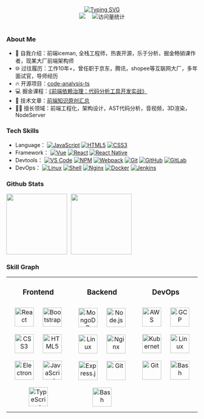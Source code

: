 
<div align="center">
    <a href="https://github.com/icemanliang">
        <img src="https://readme-typing-svg.demolab.com?font=Fira+Code&pause=1000&width=435&lines=Welcome%20To%20My%20Github%20Page;IcemanLiang&center=true&size=27" alt="Typing SVG" />
    </a>
</div>

<div align="center">
    <a href="https://juejin.cn/user/3257207932075799"><img src="https://img.shields.io/badge/Website-掘金-blue" /></a>&emsp;
    <!--<a href="https://space.bilibili.com/23473180/"><img src="https://img.shields.io/badge/Bilibili-B站-ff69b4" /></a>&emsp;-->
    <!-- visitor statistics logo 访问量统计徽标 -->
    <img src="https://komarev.com/ghpvc/?username=icemanliang&label=Views&color=3CB371&style=flat" alt="访问量统计" />
</div>
<br/>

### About Me

- 🌱 自我介绍：前端iceman, 全栈工程师，热衷开源，乐于分析，掘金畅销课作者，现某大厂前端架构师
- 🌐 过往履历：工作10年+，曾任职于京东，腾讯，shopee等互联网大厂，多年面试官，导师经历
- 🔥 开源项目：<a href="https://github.com/icemanliang/code-analysis-ts" target="_blank">code-analysis-ts</a>
- 💻 掘金课程：<a href="https://s.juejin.cn/ds/iMsB4RxQ/" target="_blank">《前端依赖治理：代码分析工具开发实战》</a>
- 📖 技术文章：<a href="https://juejin.cn/user/1169536105328462/posts" target="_blank">前端知识原创汇总</a>
- 👨‍💻 擅长领域：前端工程化，架构设计，AST代码分析，音视频，3D渲染，NodeServer
  
### Tech Skills
- Language：
  [![JavaScript](https://img.shields.io/badge/JavaScript-000000?logo=JavaScript&logoColor=FFCA28)](https://github.com/icemanliang)
  [![HTML5](https://img.shields.io/badge/-HTML5-E34F26?style=plastic&logo=html5&logoColor=white)](https://github.com/icemanliang)
  [![CSS3](https://img.shields.io/badge/-CSS3-1572B6?style=plastic&logo=css3)](https://github.com/icemanliang)
- Framework：
  [![Vue](https://img.shields.io/badge/React.js-35495E?logo=react.js&logoColor=4FC08D)](https://github.com/icemanliang)
  [![React](https://img.shields.io/badge/Vue.js-35495E?logo=vue.js&logoColor=4FC08D)](https://github.com/icemanliang)
  [![React Native](https://img.shields.io/badge/React_Native-20232A?logo=react&logoColor=61DAFB)](https://github.com/icemanliang)
- Devtools：
  [![VS Code](https://img.shields.io/badge/-VS%20Code-007ACC?style=plastic&logo=visual-studio-code)](https://github.com/icemanliang)
  [![NPM](https://img.shields.io/badge/-NPM-2875E3?logo=npm&logoColor=029137)](https://github.com/icemanliang)
  [![Webpack](https://img.shields.io/badge/-webpack-2B3A42?logo=webpack&logoColor=75AFCC)](https://github.com/icemanliang)
  [![Git](https://img.shields.io/badge/-Git-000000?logo=git&logoColor=FF7043)](https://github.com/icemanliang)
  [![GitHub](https://img.shields.io/badge/-GitHub-181717?style=plastic&logo=github)](https://github.com/icemanliang)
  [![GitLab](https://img.shields.io/badge/-GitLab-FCA121?style=plastic&logo=gitlab)](https://github.com/icemanliang)
- DevOps：
  [![Linux](https://img.shields.io/badge/-Linux-F16061?logo=linux&logoColor=000)](https://github.com/icemanliang)
  [![Shell](https://img.shields.io/badge/-Shell-4EC422?logo=Shell&logoColor=FF7043)](https://github.com/icemanliang)
  [![Nginx](https://img.shields.io/badge/-Nginx-F6C915?logo=nginx&logoColor=029137)](https://github.com/icemanliang)
  [![Docker](https://img.shields.io/badge/docker-20232A?logo=docker&logoColor=61DAFB)](https://github.com/icemanliang)
  [![Jenkins](https://img.shields.io/badge/-Jenkins-F6C915?logo=jenkins&logoColor=F16061)](https://github.com/icemanliang)

### Github Stats
<span><img src="https://github-readme-stats.vercel.app/api/top-langs/?username=icemanliang&layout=compact&theme=default" height="160px" /></span><span style="margin-left: 10px"><img height="160px" weight="290px" src="http://github-profile-summary-cards.vercel.app/api/cards/stats?username=icemanliang&theme=nord_bright" /></span>

### Skill Graph
<table><tr><td valign="top" width="33%">
 
<div align="center" style="margin-bottom: 10px"> <h3>Frontend</h3> </div>
<div align="center">  
<a href="https://reactjs.org/" target="_blank"><img style="margin: 10px" src="https://profilinator.rishav.dev/skills-assets/react-original-wordmark.svg" alt="React" height="50" /></a>  
<a href="https://getbootstrap.com/docs/3.4/javascript/" target="_blank"><img style="margin: 10px" src="https://profilinator.rishav.dev/skills-assets/bootstrap-plain.svg" alt="Bootstrap" height="50" /></a>  
<a href="https://www.w3schools.com/css/" target="_blank"><img style="margin: 10px" src="https://profilinator.rishav.dev/skills-assets/css3-original-wordmark.svg" alt="CSS3" height="50" /></a>  
<a href="https://en.wikipedia.org/wiki/HTML5" target="_blank"><img style="margin: 10px" src="https://profilinator.rishav.dev/skills-assets/html5-original-wordmark.svg" alt="HTML5" height="50" /></a>  
<a href="https://www.electronjs.org/" target="_blank"><img style="margin: 10px" src="https://profilinator.rishav.dev/skills-assets/electron-original.svg" alt="Electron" height="50" /></a>  
<a href="https://www.javascript.com/" target="_blank"><img style="margin: 10px" src="https://profilinator.rishav.dev/skills-assets/javascript-original.svg" alt="JavaScript" height="50" /></a>  
<a href="https://www.typescriptlang.org/" target="_blank"><img style="margin: 10px" src="https://profilinator.rishav.dev/skills-assets/typescript-original.svg" alt="TypeScript" height="50" /></a>
</div>

</td><td valign="top" width="33%">



<div align="center" style="margin-bottom: 20px"> <h3>Backend</h3> </div>
<div align="center">
<a href="https://www.mongodb.com/" target="_blank"><img style="margin: 10px" src="https://profilinator.rishav.dev/skills-assets/mongodb-original-wordmark.svg" alt="MongoDB" height="50" /></a>  
<a href="https://nodejs.org/" target="_blank"><img style="margin: 10px" src="https://profilinator.rishav.dev/skills-assets/nodejs-original-wordmark.svg" alt="Node.js" height="50" /></a>  
<a href="https://www.linux.org/" target="_blank"><img style="margin: 10px" src="https://profilinator.rishav.dev/skills-assets/linux-original.svg" alt="Linux" height="50" /></a>  
<a href="https://www.nginx.com/" target="_blank"><img style="margin: 10px" src="https://profilinator.rishav.dev/skills-assets/nginx-original.svg" alt="Nginx" height="50" /></a>  
<a href="https://expressjs.com/" target="_blank"><img style="margin: 10px" src="https://profilinator.rishav.dev/skills-assets/express-original-wordmark.svg" alt="Express.js" height="50" /></a>  
<a href="https://github.com/" target="_blank"><img style="margin: 10px" src="https://profilinator.rishav.dev/skills-assets/git-scm-icon.svg" alt="Git" height="50" /></a> 
<a href="https://www.gnu.org/software/bash/" target="_blank"><img style="margin: 10px" src="https://profilinator.rishav.dev/skills-assets/gnu_bash-icon.svg" alt="Bash" height="50" /></a>  
</div>

</td><td valign="top" width="33%">



<div align="center" style="margin-bottom: 10px"> <h3>DevOps</h3> </div>
<div align="center">  
<a href="https://aws.amazon.com/" target="_blank"><img style="margin: 10px" src="https://profilinator.rishav.dev/skills-assets/amazonwebservices-original-wordmark.svg" alt="AWS" height="50" /></a>  
<a href="https://cloud.google.com/" target="_blank"><img style="margin: 10px" src="https://profilinator.rishav.dev/skills-assets/google_cloud-icon.svg" alt="GCP" height="50" /></a>  
<a href="https://kubernetes.io/" target="_blank"><img style="margin: 10px" src="https://profilinator.rishav.dev/skills-assets/kubernetes-icon.svg" alt="Kubernetes" height="50" /></a>  
<a href="https://www.linux.org/" target="_blank"><img style="margin: 10px" src="https://profilinator.rishav.dev/skills-assets/linux-original.svg" alt="Linux" height="50" /></a>  
<a href="https://github.com/" target="_blank"><img style="margin: 10px" src="https://profilinator.rishav.dev/skills-assets/git-scm-icon.svg" alt="Git" height="50" /></a>  
<a href="https://www.gnu.org/software/bash/" target="_blank"><img style="margin: 10px" src="https://profilinator.rishav.dev/skills-assets/gnu_bash-icon.svg" alt="Bash" height="50" /></a>  
</div>

</td></tr></table>  

<br/>
